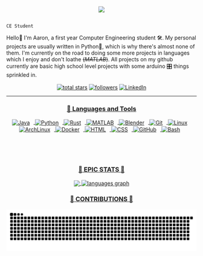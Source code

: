 <h1 align="center">
    <img src="https://readme-typing-svg.herokuapp.com/?font=Righteous&size=35&center=true&vCenter=true&width=500&height=70&duration=4000&lines=Hi+There!+👋;+I'm+Aaron+Prince!;" />
</h1>

`CE Student`

Hello👋 I'm Aaron, a first year Computer Engineering student 🛠️. My personal projects are usually written in Python🐍, which is why there's almost none of them. I'm currently on the road to doing some more projects in languages which I enjoy and don't loathe ~~(_MATLAB_)~~. All projects on my github currently are basic high school level projects with some arduino 🎛️ things sprinkled in.

<div align="center">
    <p align="center"></p>
      <a href="https://github.com/NutmegCat?tab=repositories&sort=stargazers">
       <img align="center" alt="total stars" title="Total stars on GitHub" src="https://custom-icon-badges.demolab.com/github/stars/NutmegCat?color=55960c&style=for-the-badge&labelColor=488207&logo=star"/></a>
     <a href="https://github.com/NutmegCat?tab=followers">
        <img align="center" alt="followers" title="Follow me on Github" src="https://custom-icon-badges.demolab.com/github/followers/NutmegCat?color=ff6629&labelColor=df5118&style=for-the-badge&logo=person-add&label=Followers&logoColor=white"/></a>
     <a href="https://www.linkedin.com/in/aaronprince-anu/">
        <img align="center" alt="LinkedIn" title="LinkedIn" src="https://custom-icon-badges.demolab.com/github/followers/NutmegCat?color=236ad3&labelColor=1155ba&style=for-the-badge&logo=feed-person&label=LinkedIn&logoColor=white">  
    </p>
</div>

---

<h3 align="center">🧰 Languages and Tools</h3>

<div align="center">
<img align="center" alt="Java" width="30px" style="padding-right:10px;" src="https://cdn.jsdelivr.net/gh/devicons/devicon/icons/java/java-original.svg"/>
<img align="center" alt="Python" width="30px" style="padding-right:10px;" src="https://cdn.jsdelivr.net/gh/devicons/devicon/icons/python/python-plain.svg" />
<img align="center" alt="Rust" width="30px" style="padding-right:10px;" src="https://cdn.jsdelivr.net/gh/devicons/devicon@latest/icons/rust/rust-original.svg" />
<img align="center" alt="MATLAB" width="30px" style="padding-right:10px;" src="https://cdn.jsdelivr.net/gh/devicons/devicon@latest/icons/matlab/matlab-original.svg" />
<img align="center" alt="Blender" width="30px" style="padding-right:10px;" src="https://cdn.jsdelivr.net/gh/devicons/devicon@latest/icons/blender/blender-original.svg" />
<img align="center" alt="Git" width="30px" style="padding-right:10px;" src="https://cdn.jsdelivr.net/gh/devicons/devicon/icons/git/git-original.svg" />
<img align="center" alt="Linux" width="30px" style="padding-right:10px;" src="https://cdn.jsdelivr.net/gh/devicons/devicon/icons/linux/linux-original.svg" />
<img align="center" alt="ArchLinux" width="30px" style="padding-right:10px;" src="https://cdn.jsdelivr.net/gh/devicons/devicon@latest/icons/archlinux/archlinux-original.svg" />
<img align="center" alt="Docker" width="30px" style="padding-right:10px;" src="https://cdn.jsdelivr.net/gh/devicons/devicon@latest/icons/docker/docker-original.svg" />
<img align="center" alt="HTML" width="30px" style="padding-right:10px;" src="https://cdn.jsdelivr.net/gh/devicons/devicon/icons/html5/html5-plain.svg" />
<img align="center" alt="CSS" width="30px" style="padding-right:10px;" src="https://cdn.jsdelivr.net/gh/devicons/devicon/icons/css3/css3-plain.svg" />
<img align="center" alt="GitHub" width="30px" style="padding-right:10px;" src="https://cdn.jsdelivr.net/gh/devicons/devicon@latest/icons/github/github-original-wordmark.svg" />
<img align="center" alt="Bash" width="30px" style="padding-right:10px;" src="https://cdn.jsdelivr.net/gh/devicons/devicon/icons/bash/bash-original.svg" />
</div>

<br></br>

#

<h3 align="center">🍪 EPIC STATS 🍪</h3>

<div align="center">
  <img align="center" src="https://github-readme-stats.vercel.app/api?username=NutmegCat&theme=tokyonight" height="180px"  />
  <img align="center" src="https://github-readme-stats.vercel.app/api/top-langs?username=NutmegCat&locale=en&hide_title=false&layout=compact&card_width=320&langs_count=6&theme=tokyonight&hide_border=false&order=2" height="180" alt="languages graph"  />
</div>

<h3 align="center">🐍 CONTRIBUTIONS 🐍</h3>
<img alt="snake eating my contributions" src="https://raw.githubusercontent.com/NutmegCat/NutmegCat/output/github-contribution-grid-snake.svg"/>
